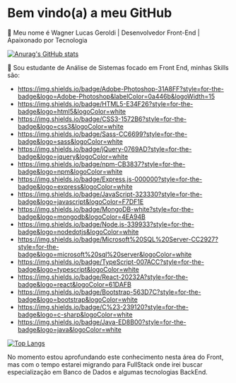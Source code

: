 # Bem vindo(a) a meu GitHub

:rocket: Meu nome é Wagner Lucas Geroldi | Desenvolvedor Front-End | Apaixonado por Tecnologia

[![Anurag's GitHub stats](https://github-readme-stats.vercel.app/api?username=WagnerGeroldi)](https://github.com/WagnerGeroldi/github-readme-stats)

:rocket: Sou estudante de Análise de Sistemas focado em Front End, minhas Skills são:


* https://img.shields.io/badge/Adobe-Photoshop-31A8FF?style=for-the-badge&logo=Adobe-Photoshop&labelColor=0a446b&logoWidth=15
* https://img.shields.io/badge/HTML5-E34F26?style=for-the-badge&logo=html5&logoColor=white
* https://img.shields.io/badge/CSS3-1572B6?style=for-the-badge&logo=css3&logoColor=white
* https://img.shields.io/badge/Sass-CC6699?style=for-the-badge&logo=sass&logoColor=white
* https://img.shields.io/badge/jQuery-0769AD?style=for-the-badge&logo=jquery&logoColor=white
* https://img.shields.io/badge/npm-CB3837?style=for-the-badge&logo=npm&logoColor=white
* https://img.shields.io/badge/Express.js-000000?style=for-the-badge&logo=express&logoColor=white
* https://img.shields.io/badge/JavaScript-323330?style=for-the-badge&logo=javascript&logoColor=F7DF1E
* https://img.shields.io/badge/MongoDB-white?style=for-the-badge&logo=mongodb&logoColor=4EA94B
* https://img.shields.io/badge/Node.js-339933?style=for-the-badge&logo=nodedotjs&logoColor=white
* https://img.shields.io/badge/Microsoft%20SQL%20Server-CC2927?style=for-the-badge&logo=microsoft%20sql%20server&logoColor=white
* https://img.shields.io/badge/TypeScript-007ACC?style=for-the-badge&logo=typescript&logoColor=white
* https://img.shields.io/badge/React-20232A?style=for-the-badge&logo=react&logoColor=61DAFB
* https://img.shields.io/badge/Bootstrap-563D7C?style=for-the-badge&logo=bootstrap&logoColor=white
* https://img.shields.io/badge/C%23-239120?style=for-the-badge&logo=c-sharp&logoColor=white
* https://img.shields.io/badge/Java-ED8B00?style=for-the-badge&logo=java&logoColor=white

[![Top Langs](https://github-readme-stats.vercel.app/api/top-langs/?username=WagnerGeroldi&layout=compact)](https://github.com/WagnerGeroldi/github-readme-stats)


No momento estou aprofundando este conhecimento nesta área do Front, mas com o tempo estarei migrando para FullStack onde irei buscar especialização em Banco de Dados e algumas tecnologias BackEnd.

